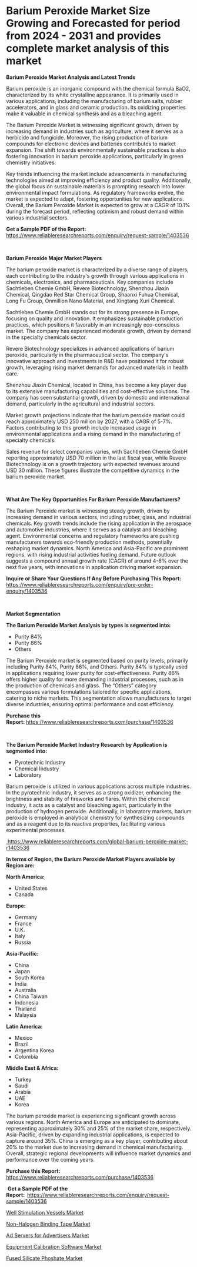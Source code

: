 <p><h1>Barium Peroxide Market Size Growing and Forecasted for period from 2024 - 2031 and provides complete market analysis of this market</h1></p><p><strong>Barium Peroxide Market Analysis and Latest Trends</strong></p>
<p><p>Barium peroxide is an inorganic compound with the chemical formula BaO2, characterized by its white crystalline appearance. It is primarily used in various applications, including the manufacturing of barium salts, rubber accelerators, and in glass and ceramic production. Its oxidizing properties make it valuable in chemical synthesis and as a bleaching agent.</p><p>The Barium Peroxide Market is witnessing significant growth, driven by increasing demand in industries such as agriculture, where it serves as a herbicide and fungicide. Moreover, the rising production of barium compounds for electronic devices and batteries contributes to market expansion. The shift towards environmentally sustainable practices is also fostering innovation in barium peroxide applications, particularly in green chemistry initiatives.</p><p>Key trends influencing the market include advancements in manufacturing technologies aimed at improving efficiency and product quality. Additionally, the global focus on sustainable materials is prompting research into lower environmental impact formulations. As regulatory frameworks evolve, the market is expected to adapt, fostering opportunities for new applications. Overall, the Barium Peroxide Market is expected to grow at a CAGR of 10.1% during the forecast period, reflecting optimism and robust demand within various industrial sectors.</p></p>
<p><strong>Get a Sample PDF of the Report:&nbsp;</strong> <a href="https://www.reliableresearchreports.com/enquiry/request-sample/1403536?utm_campaign=16&utm_medium=2&utm_source=Github&utm_content=ia&utm_term=23102024&utm_id=barium-peroxide">https://www.reliableresearchreports.com/enquiry/request-sample/1403536</a></p>
<p>&nbsp;</p>
<p><strong>Barium Peroxide Major Market Players</strong></p>
<p><p>The barium peroxide market is characterized by a diverse range of players, each contributing to the industry's growth through various applications in chemicals, electronics, and pharmaceuticals. Key companies include Sachtleben Chemie GmbH, Revere Biotechnology, Shenzhou Jiaxin Chemical, Qingdao Red Star Chemical Group, Shaanxi Fuhua Chemical, Long Fu Group, Onmillion Nano Material, and Xingtang Xuri Chemical.</p><p>Sachtleben Chemie GmbH stands out for its strong presence in Europe, focusing on quality and innovation. It emphasizes sustainable production practices, which positions it favorably in an increasingly eco-conscious market. The company has experienced moderate growth, driven by demand in the specialty chemicals sector.</p><p>Revere Biotechnology specializes in advanced applications of barium peroxide, particularly in the pharmaceutical sector. The company's innovative approach and investments in R&D have positioned it for robust growth, leveraging rising market demands for advanced materials in health care.</p><p>Shenzhou Jiaxin Chemical, located in China, has become a key player due to its extensive manufacturing capabilities and cost-effective solutions. The company has seen substantial growth, driven by domestic and international demand, particularly in the agricultural and industrial sectors.</p><p>Market growth projections indicate that the barium peroxide market could reach approximately USD 250 million by 2027, with a CAGR of 5-7%. Factors contributing to this growth include increased usage in environmental applications and a rising demand in the manufacturing of specialty chemicals.</p><p>Sales revenue for select companies varies, with Sachtleben Chemie GmbH reporting approximately USD 70 million in the last fiscal year, while Revere Biotechnology is on a growth trajectory with expected revenues around USD 30 million. These figures illustrate the competitive dynamics in the barium peroxide market.</p></p>
<p>&nbsp;</p>
<p><strong>What Are The Key Opportunities For Barium Peroxide Manufacturers?</strong></p>
<p><p>The Barium Peroxide market is witnessing steady growth, driven by increasing demand in various sectors, including rubber, glass, and industrial chemicals. Key growth trends include the rising application in the aerospace and automotive industries, where it serves as a catalyst and bleaching agent. Environmental concerns and regulatory frameworks are pushing manufacturers towards eco-friendly production methods, potentially reshaping market dynamics. North America and Asia-Pacific are prominent regions, with rising industrial activities fueling demand. Future outlook suggests a compound annual growth rate (CAGR) of around 4-6% over the next five years, with innovations in application driving market expansion.</p></p>
<p><strong>Inquire or Share Your Questions If Any Before Purchasing This Report:</strong> <a href="https://www.reliableresearchreports.com/enquiry/pre-order-enquiry/1403536?utm_campaign=16&utm_medium=2&utm_source=Github&utm_content=ia&utm_term=23102024&utm_id=barium-peroxide">https://www.reliableresearchreports.com/enquiry/pre-order-enquiry/1403536</a></p>
<p>&nbsp;</p>
<p><strong>Market Segmentation</strong></p>
<p><strong>The Barium Peroxide Market Analysis by types is segmented into:</strong></p>
<p><ul><li>Purity 84%</li><li>Purity 86%</li><li>Others</li></ul></p>
<p><p>The Barium Peroxide market is segmented based on purity levels, primarily including Purity 84%, Purity 86%, and Others. Purity 84% is typically used in applications requiring lower purity for cost-effectiveness. Purity 86% offers higher quality for more demanding industrial processes, such as in the production of chemicals and glass. The “Others” category encompasses various formulations tailored for specific applications, catering to niche markets. This segmentation allows manufacturers to target diverse industries, ensuring optimal performance and cost efficiency.</p></p>
<p><strong>Purchase this Report:&nbsp;</strong><a href="https://www.reliableresearchreports.com/purchase/1403536?utm_campaign=16&utm_medium=2&utm_source=Github&utm_content=ia&utm_term=23102024&utm_id=barium-peroxide">https://www.reliableresearchreports.com/purchase/1403536</a></p>
<p>&nbsp;</p>
<p><strong>The Barium Peroxide Market Industry Research by Application is segmented into:</strong></p>
<p><ul><li>Pyrotechnic Industry</li><li>Chemical Industry</li><li>Laboratory</li></ul></p>
<p><p>Barium peroxide is utilized in various applications across multiple industries. In the pyrotechnic industry, it serves as a strong oxidizer, enhancing the brightness and stability of fireworks and flares. Within the chemical industry, it acts as a catalyst and bleaching agent, particularly in the production of hydrogen peroxide. Additionally, in laboratory markets, barium peroxide is employed in analytical chemistry for synthesizing compounds and as a reagent due to its reactive properties, facilitating various experimental processes.</p></p>
<p><a href="https://www.reliableresearchreports.com/global-barium-peroxide-market-r1403536?utm_campaign=16&utm_medium=2&utm_source=Github&utm_content=ia&utm_term=23102024&utm_id=barium-peroxide">&nbsp;https://www.reliableresearchreports.com/global-barium-peroxide-market-r1403536</a></p>
<p><strong>In terms of Region, the Barium Peroxide Market Players available by Region are:</strong></p>
<p>
    <p> <strong> North America: </strong>
        <ul>
            <li>United States</li>
            <li>Canada</li>
        </ul>
        </p> 
    <p> <strong> Europe: </strong>
        <ul>
            <li>Germany</li>
            <li>France</li>
            <li>U.K.</li>
            <li>Italy</li>
            <li>Russia</li>
        </ul>
        </p> 
    <p> <strong> Asia-Pacific: </strong>
        <ul>
            <li>China</li>
            <li>Japan</li>
            <li>South Korea</li>
            <li>India</li>
            <li>Australia</li>
            <li>China Taiwan</li>
            <li>Indonesia</li>
            <li>Thailand</li>
            <li>Malaysia</li>
        </ul>
        </p> 
    <p> <strong> Latin America: </strong>
        <ul>
            <li>Mexico</li>
            <li>Brazil</li>
            <li>Argentina Korea</li>
            <li>Colombia</li>
        </ul>
        </p> 
    <p> <strong> Middle East & Africa: </strong>
        <ul>
            <li>Turkey</li>
            <li>Saudi</li>
            <li>Arabia</li>
            <li>UAE</li>
            <li>Korea</li>
        </ul>
    </p>
    </p>
<p><p>The barium peroxide market is experiencing significant growth across various regions. North America and Europe are anticipated to dominate, representing approximately 30% and 25% of the market share, respectively. Asia-Pacific, driven by expanding industrial applications, is expected to capture around 35%. China is emerging as a key player, contributing about 20% to the market due to increasing demand in chemical manufacturing. Overall, strategic regional developments will influence market dynamics and performance over the coming years.</p></p>
<p><strong>Purchase this Report: </strong><a href="https://www.reliableresearchreports.com/purchase/1403536?utm_campaign=16&utm_medium=2&utm_source=Github&utm_content=ia&utm_term=23102024&utm_id=barium-peroxide">https://www.reliableresearchreports.com/purchase/1403536</a></p>
<p>&nbsp;<strong>Get a Sample PDF of the Report:&nbsp;&nbsp;</strong><a href="https://www.reliableresearchreports.com/enquiry/request-sample/1403536?utm_campaign=16&utm_medium=2&utm_source=Github&utm_content=ia&utm_term=23102024&utm_id=barium-peroxide">https://www.reliableresearchreports.com/enquiry/request-sample/1403536</a></p>
<p><strong></strong></p>
<p><p><a href="https://issuu.com/reportprime-2/docs/well-stimulation-vessels-market-siz_3643e8b939c242?utm_campaign=16&utm_medium=2&utm_source=Github&utm_content=ia&utm_term=23102024&utm_id=barium-peroxide">Well Stimulation Vessels Market</a></p><p><a href="https://github.com/cecilahoi7/Market-Research-Report-List-1/blob/main/non-halogen-binding-tape-market.md?utm_campaign=16&utm_medium=2&utm_source=Github&utm_content=ia&utm_term=23102024&utm_id=barium-peroxide">Non-Halogen Binding Tape Market</a></p><p><a href="https://www.linkedin.com/pulse/strategic-insights-global-ad-servers-advertisers-market-3v9kc?utm_campaign=16&utm_medium=2&utm_source=Github&utm_content=ia&utm_term=23102024&utm_id=barium-peroxide">Ad Servers for Advertisers Market</a></p><p><a href="https://www.linkedin.com/pulse/equipment-calibration-software-market-size-segmentation-crfqc?utm_campaign=16&utm_medium=2&utm_source=Github&utm_content=ia&utm_term=23102024&utm_id=barium-peroxide">Equipment Calibration Software Market</a></p><p><a href="https://github.com/boringzqthorperec/Market-Research-Report-List-1/blob/main/fused-silicate-phoshate-market.md?utm_campaign=16&utm_medium=2&utm_source=Github&utm_content=ia&utm_term=23102024&utm_id=barium-peroxide">Fused Silicate Phoshate Market</a></p></p>